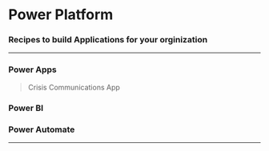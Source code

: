 # Power Platform

### Recipes to build Applications for your orginization

--------------------------
### Power Apps                                   
  > Crisis Communications App
  
  > 

### Power BI


### Power Automate




----

